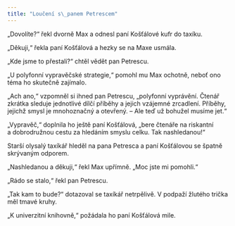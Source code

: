 ```yaml
---
title: "Loučení s\_panem Petrescem"
---
```


„Dovolíte?“ řekl dvorně Max a odnesl paní Košťálové kufr do taxíku.

  

„Děkuji,“ řekla paní Košťálová a hezky se na Maxe usmála.

„Kde jsme to přestali?“ chtěl vědět pan Petrescu.

„U polyfonní vypravěčské strategie,“ pomohl mu Max ochotně, neboť ono téma ho skutečně zajímalo.

„Ach ano,“ vzpomněl si ihned pan Petrescu, „polyfonní vyprávění. Čtenář zkrátka sleduje jednotlivé dílčí příběhy a jejich vzájemné zrcadlení. Příběhy, jejichž smysl je mnohoznačný a otevřený. – Ale teď už bohužel musíme jet.“

„Vypravěč,“ doplnila ho ještě paní Košťálová, „bere čtenáře na riskantní a dobrodružnou cestu za hledáním smyslu celku. Tak nashledanou!“

Starší olysalý taxíkář hleděl na pana Petresca a paní Košťálovou se špatně skrývaným odporem.

„Nashledanou a děkuji,“ řekl Max upřímně. „Moc jste mi pomohli.“

„Rádo se stalo,“ řekl pan Petrescu.

„Tak kam to bude?“ dotazoval se taxíkář netrpělivě. V podpaží žlutého trička měl tmavé kruhy.

„K univerzitní knihovně,“ požádala ho paní Košťálová mile.
